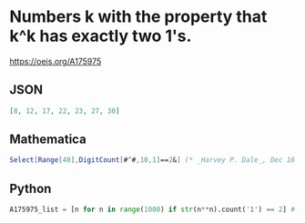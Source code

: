 # Numbers k with the property that k^k has exactly two 1's\.
https://oeis.org/A175975
## JSON
```JSON
[8, 12, 17, 22, 23, 27, 30]
```
## Mathematica
```Mathematica
Select[Range[40],DigitCount[#^#,10,1]==2&] (* _Harvey P. Dale_, Dec 16 2013 *)
```
## Python
```Python
A175975_list = [n for n in range(1000) if str(n**n).count('1') == 2] # _Chai Wah Wu_, May 19 2020
```
